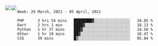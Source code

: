 <a href="https://github.com/anuraghazra/github-readme-stats">
  <img align="left" src="https://github-readme-stats.vercel.app/api?username=Tanesan&count_private=true&show_icons=true" />
</a>
<a href="https://github.com/anuraghazra/github-readme-stats">
  <img align="left" src="https://github-readme-stats.vercel.app/api/top-langs/?username=Tanesan" />
</a>

<!--START_SECTION:waka-->
```text
Week: 29 March, 2021 - 05 April, 2021

PHP      3 hrs 54 mins   ████████▓░░░░░░░░░░░░░░░░   34.85 % 
Dart     2 hrs 1 min     ████▓░░░░░░░░░░░░░░░░░░░░   18.13 % 
Python   1 hr 37 mins    ███▓░░░░░░░░░░░░░░░░░░░░░   14.56 % 
Other    1 hr 10 mins    ██▓░░░░░░░░░░░░░░░░░░░░░░   10.47 % 
CSS      39 mins         █▒░░░░░░░░░░░░░░░░░░░░░░░   05.84 % 
```
<!--END_SECTION:waka-->
